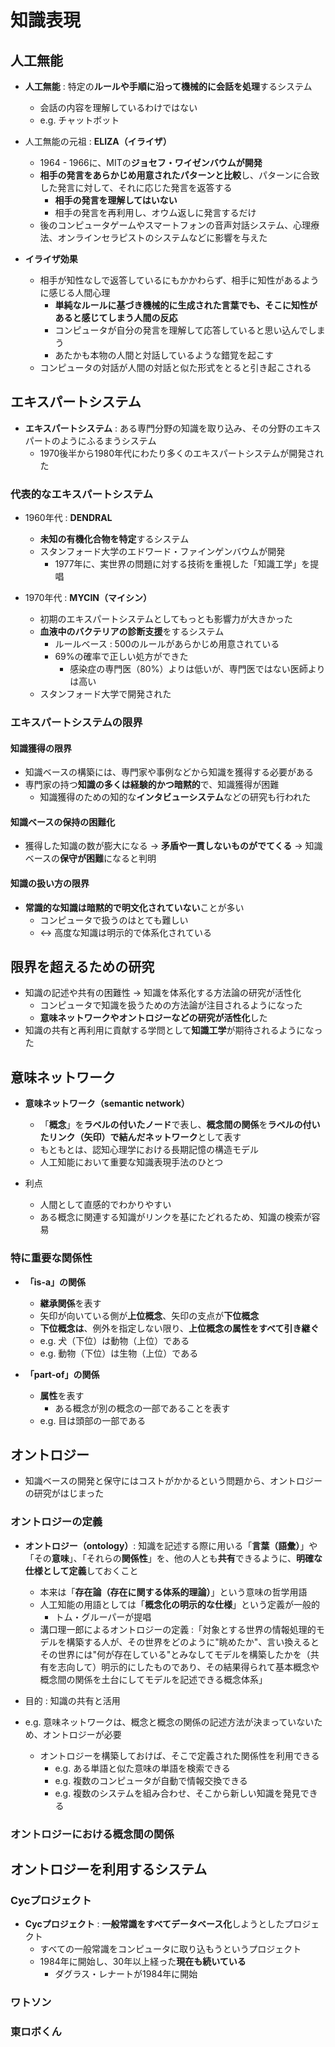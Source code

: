 # 知識表現

## 人工無能

- **人工無能** : 特定の**ルールや手順に沿って機械的に会話を処理**するシステム
    - 会話の内容を理解しているわけではない
    - e.g. チャットボット

- 人工無能の元祖 : **ELIZA（イライザ）**
    - 1964 - 1966に、MITの**ジョセフ・ワイゼンバウムが開発**
    - **相手の発言をあらかじめ用意されたパターンと比較**し、パターンに合致した発言に対して、それに応じた発言を返答する
        - **相手の発言を理解してはいない**
        - 相手の発言を再利用し、オウム返しに発言するだけ
    - 後のコンピュータゲームやスマートフォンの音声対話システム、心理療法、オンラインセラピストのシステムなどに影響を与えた
- **イライザ効果**
    - 相手が知性なしで返答しているにもかかわらず、相手に知性があるように感じる人間心理
        - **単純なルールに基づき機械的に生成された言葉でも、そこに知性があると感じてしまう人間の反応**
        - コンピュータが自分の発言を理解して応答していると思い込んでしまう
        - あたかも本物の人間と対話しているような錯覚を起こす
    - コンピュータの対話が人間の対話と似た形式をとると引き起こされる

## エキスパートシステム

- **エキスパートシステム** : ある専門分野の知識を取り込み、その分野のエキスパートのようにふるまうシステム
    - 1970後半から1980年代にわたり多くのエキスパートシステムが開発された

### 代表的なエキスパートシステム

- 1960年代 : **DENDRAL**
    - **未知の有機化合物を特定**するシステム
    - スタンフォード大学のエドワード・ファインゲンバウムが開発
        - 1977年に、実世界の問題に対する技術を重視した「知識工学」を提唱

- 1970年代 : **MYCIN（マイシン）**
    - 初期のエキスパートシステムとしてもっとも影響力が大きかった
    - **血液中のバクテリアの診断支援**をするシステム
        - ルールベース : 500のルールがあらかじめ用意されている
        - 69%の確率で正しい処方ができた
            - 感染症の専門医（80%）よりは低いが、専門医ではない医師よりは高い
    - スタンフォード大学で開発された

### エキスパートシステムの限界

#### 知識獲得の限界

- 知識ベースの構築には、専門家や事例などから知識を獲得する必要がある
- 専門家の持つ**知識の多くは経験的かつ暗黙的**で、知識獲得が困難
    - 知識獲得のための知的な**インタビューシステム**などの研究も行われた

#### 知識ベースの保持の困難化

- 獲得した知識の数が膨大になる -> **矛盾や一貫しないものがでてくる** -> 知識ベースの**保守が困難**になると判明

#### 知識の扱い方の限界

- **常識的な知識は暗黙的で明文化されていない**ことが多い
    - コンピュータで扱うのはとても難しい
    - <-> 高度な知識は明示的で体系化されている

## 限界を超えるための研究

- 知識の記述や共有の困難性 -> 知識を体系化する方法論の研究が活性化
    - コンピュータで知識を扱うための方法論が注目されるようになった
    - **意味ネットワークやオントロジーなどの研究が活性化**した
- 知識の共有と再利用に貢献する学問として**知識工学**が期待されるようになった

## 意味ネットワーク

- **意味ネットワーク（semantic network）**
    - 「**概念**」を**ラベルの付いたノード**で表し、**概念間の関係**を**ラベルの付いたリンク（矢印）で結んだネットワーク**として表す
    - もともとは、認知心理学における長期記憶の構造モデル
    - 人工知能において重要な知識表現手法のひとつ

- 利点
    - 人間として直感的でわかりやすい
    - ある概念に関連する知識がリンクを基にたどれるため、知識の検索が容易

### 特に重要な関係性

- **「is-a」の関係**
    - **継承関係**を表す
    - 矢印が向いている側が**上位概念**、矢印の支点が**下位概念**
    - **下位概念は**、例外を指定しない限り、**上位概念の属性をすべて引き継ぐ**
    - e.g. 犬（下位）は動物（上位）である
    - e.g. 動物（下位）は生物（上位）である

- **「part-of」の関係**
    - **属性**を表す
        - ある概念が別の概念の一部であることを表す
    - e.g. 目は頭部の一部である

## オントロジー

- 知識ベースの開発と保守にはコストがかかるという問題から、オントロジーの研究がはじまった

### オントロジーの定義

- **オントロジー（ontology）**: 知識を記述する際に用いる「**言葉（語彙）**」や「その**意味**」、「それらの**関係性**」を、他の人とも**共有**できるように、**明確な仕様として定義**しておくこと
    - 本来は「**存在論（存在に関する体系的理論）**」という意味の哲学用語
    - 人工知能の用語としては「**概念化の明示的な仕様**」という定義が一般的
        - トム・グルーパーが提唱
    - 溝口理一郎によるオントロジーの定義 :「対象とする世界の情報処理的モデルを構築する人が、その世界をどのように"眺めたか"、言い換えるとその世界には"何が存在している"とみなしてモデルを構築したかを（共有を志向して）明示的にしたものであり、その結果得られて基本概念や概念間の関係を土台にしてモデルを記述できる概念体系」

- 目的 : 知識の共有と活用

- e.g. 意味ネットワークは、概念と概念の関係の記述方法が決まっていないため、オントロジーが必要
    - オントロジーを構築しておけば、そこで定義された関係性を利用できる
        - e.g. ある単語と似た意味の単語を検索できる
        - e.g. 複数のコンピュータが自動で情報交換できる
        - e.g. 複数のシステムを組み合わせ、そこから新しい知識を発見できる

### オントロジーにおける概念間の関係



## オントロジーを利用するシステム

### Cycプロジェクト

- **Cycプロジェクト** : **一般常識をすべてデータベース化**しようとしたプロジェクト
    - すべての一般常識をコンピュータに取り込もうというプロジェクト
    - 1984年に開始し、30年以上経った**現在も続いている**
        - ダグラス・レナートが1984年に開始

### ワトソン

### 東ロボくん
